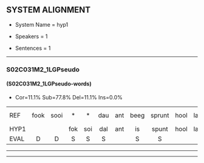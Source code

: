 
## SYSTEM ALIGNMENT

- System Name = hyp1

- Speakers = 1

- Sentences = 1

---

### S02C031M2_1LGPseudo

#### (S02C031M2_1LGPseudo-words)

- Cor=11.1%	Sub=77.8%	Del=11.1%	Ins=0.0%

|  |  |  |  |  |  |  |  |  |  |  |  |  |  |  |  |  |  |  |  |  |  |  |  |  |  |  |  |  |  |  |  |  |  |  |  |  |  |  |  |  |  |  |  |  |  |
|:--- |:---:|:---:|:---:|:---:|:---:|:---:|:---:|:---:|:---:|:---:|:---:|:---:|:---:|:---:|:---:|:---:|:---:|:---:|:---:|:---:|:---:|:---:|:---:|:---:|:---:|:---:|:---:|:---:|:---:|:---:|:---:|:---:|:---:|:---:|:---:|:---:|:---:|:---:|:---:|:---:|:---:|:---:|:---:|:---:|:---:|
| REF | fook | sooi | * | * | dau | ant | beeg | sprunt | hool | larst | vout | zwoei*(zwoel) | fam | rachts | vaap | sprieuw | keng | swoers | doer | * | plirt | * | jien | blard | guul | hoekt | neeuw | noork | vid | zans | * | leum*(leem) | haans | spaai | sjalt | heik | sank | roen | frijk | eem*(een) | schard | grek | dron | snaaf | stuid |
| HYP1 |  |  | fok | soi | dal | ant | is | spunt | hool | larst | fout | zwood | van | rachst | vap | spriel | keng |  |  |  | sfoort | door | be | bleht | n | lart | sir | hoek | neo | norvit | sand | nijn | hans | spinv | geld | hak | sunk | roen | frek | één | fert | gek | drom | slaf | stuit |
| EVAL | D | D | S | S | S |  | S | S |  |  | S | S | S | S | S | S |  | D | D | D | S | S | S | S | S | S | S | S | S | S | S | S | S | S | S | S | S |  | S | S | S | S | S | S | S |
---

---
